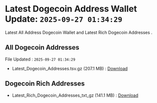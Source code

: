 # Latest Dogecoin Address Wallet Update: `2025-09-27 01:34:29`

Latest All Address Dogecoin Wallet and Latest Rich Dogecoin Addresses .

## All Dogecoin Addresses

File Updated : `2025-09-27 01:34:29`

- Latest_Dogecoin_Addresses.tsv.gz (207.1 MB) : [Download](https://github.com/Pymmdrza/Rich-Address-Wallet/releases/tag/Dogecoin)

## Dogecoin Rich Addresses

- Latest_Rich_Dogecoin_Addresses_txt_gz (141.1 MB) : [Download](https://github.com/Pymmdrza/Rich-Address-Wallet/releases/tag/Dogecoin)
